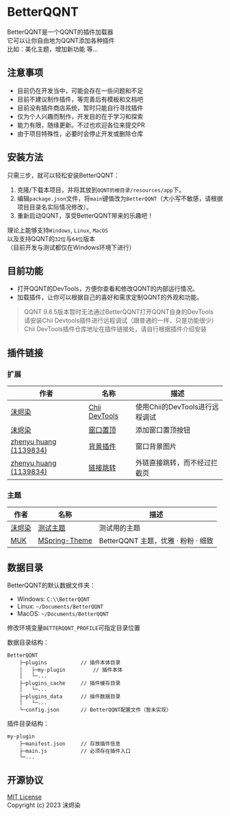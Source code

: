 # BetterQQNT

BetterQQNT是一个QQNT的插件加载器  
它可以让你自由地为QQNT添加各种插件  
比如：美化主题，增加新功能 等...


## 注意事项

- 目前仍在开发当中，可能会存在一些问题和不足
- 目前不建议制作插件，等完善后有模板和文档吧
- 目前没有插件商店系统，暂时只能自行寻找插件
- 仅为个人兴趣而制作，开发目的在于学习和探索
- 能力有限，随缘更新。不过也欢迎各位来提交PR
- 由于项目特殊性，必要时会停止开发或删除仓库


## 安装方法

只需三步，就可以轻松安装BetterQQNT：

1. 克隆/下载本项目，并将其放到`QQNT的根目录/resources/app`下。
2. 编辑`package.json`文件，将`main`键值改为`BetterQQNT`（大小写不敏感，请根据项目目录名实际情况修改）。
3. 重新启动QQNT，享受BetterQQNT带来的乐趣吧！

理论上能够支持`Windows`, `Linux`, `MacOS`  
以及支持QQNT的`32位`与`64位`版本  
（目前开发与测试都仅在Windows环境下进行）


## 目前功能

- 打开QQNT的DevTools，方便你查看和修改QQNT的内部运行情况。
- 加载插件，让你可以根据自己的喜好和需求定制QQNT的外观和功能。

> QQNT 9.8.5版本暂时无法通过BetterQQNT打开QQNT自身的DevTools  
> 请安装Chii Devtools插件进行远程调试（跟普通的一样，只是功能很少）  
> Chii DevTools插件仓库地址在插件链接处，请自行根据插件介绍安装


## 插件链接

### 扩展

| 作者                                               | 名称                                                              | 描述                           |
| -------------------------------------------------- | ----------------------------------------------------------------- | ------------------------------ |
| [沫烬染](https://github.com/mo-jinran)             | [Chii DevTools](https://github.com/mo-jinran/chii-devtools)       | 使用Chii的DevTools进行远程调试 |
| [沫烬染](https://github.com/mo-jinran)             | [窗口置顶](https://github.com/mo-jinran/window-on-top)            | 添加窗口置顶按钮               |
| [zhenyu huang (1139834)](https://github.com/xh321) | [背景插件](https://github.com/xh321/BetterQQNT-Background-Plugin) | 窗口背景图片                   |
| [zhenyu huang (1139834)](https://github.com/xh321) | [链接跳转](https://github.com/xh321/BetterQQNT-Directly-Jump)     | 外链直接跳转，而不经过拦截页   |


### 主题

| 作者                                   | 名称                                                                | 描述                                |
| -------------------------------------- | ------------------------------------------------------------------- | ----------------------------------- |
| [沫烬染](https://github.com/mo-jinran) | [测试主题](https://github.com/mo-jinran/test-theme)                 | 测试用的主题                        |
| [MUK](https://github.com/MUKAPP)       | [MSpring-Theme](https://github.com/MUKAPP/BetterQQNT-MSpring-Theme) | BetterQQNT 主题，优雅 · 粉粉 · 细致 |


## 数据目录

BetterQQNT的默认数据文件夹：

- Windows: `C:\\BetterQQNT`
- Linux: `~/Documents/BetterQQNT`
- MacOS: `~/Documents/BetterQQNT`

修改环境变量`BETTERQQNT_PROFILE`可指定目录位置

数据目录结构：
```
BetterQQNT
    ├─plugins           // 插件本体目录
    │   ├─my-plugin         // 插件本体
    │   └─...
    ├─plugins_cache     // 插件缓存目录
    │   └─...
    ├─plugins_data      // 插件数据目录
    │   └─...
    └─config.json       // BetterQQNT配置文件（暂未实现）
```

插件目录结构：
```
my-plugin
    ├─manifest.json     // 存放插件信息
    ├─main.js           // 必须存在插件入口
    └─...
```


## 开源协议

[MIT License](./LICENSE)  
Copyright (c) 2023 沫烬染
